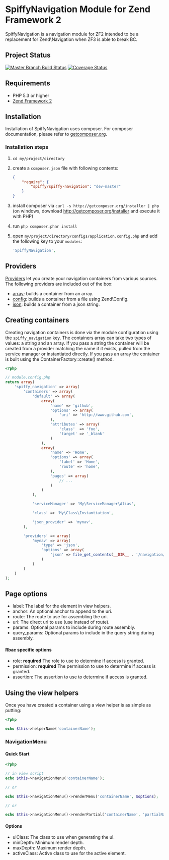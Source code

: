 # SpiffyNavigation Module for Zend Framework 2

SpiffyNavigation is a navigation module for ZF2 intended to be a replacement for Zend\Navigation when ZF3 is able to break BC.

## Project Status
[![Master Branch Build Status](https://secure.travis-ci.org/spiffyjr/spiffy-navigation.png?branch=master)](http://travis-ci.org/spiffyjr/spiffy-navigation)
[![Coverage Status](https://coveralls.io/repos/spiffyjr/spiffy-navigation/badge.png?branch=master)](https://coveralls.io/r/spiffyjr/spiffy-navigation?branch=master)


## Requirements
 - PHP 5.3 or higher
 - [Zend Framework 2](http://www.github.com/zendframework/zf2)

## Installation

Installation of SpiffyNavigation uses composer. For composer documentation, please refer to
[getcomposer.org](http://getcomposer.org/).

### Installation steps

  1. `cd my/project/directory`
  2. create a `composer.json` file with following contents:

     ```json
     {
         "require": {
             "spiffy/spiffy-navigation": "dev-master"
         }
     }
     ```
  3. install composer via `curl -s http://getcomposer.org/installer | php` (on windows, download
     http://getcomposer.org/installer and execute it with PHP)
  4. run `php composer.phar install`
  5. open `my/project/directory/configs/application.config.php` and add the following key to your `modules`:

     ```php
     'SpiffyNavigation',
     ```

## Providers

[Providers](https://github.com/spiffyjr/spiffy-navigation/tree/feature/providers/src/SpiffyNavigation/Provider) let you
create your navigation containers from various sources. The following providers are included out of the box:

  * [array](https://github.com/spiffyjr/spiffy-navigation/blob/feature/providers/src/SpiffyNavigation/Provider/ArrayProvider.php): builds a container from an array.
  * [config](https://github.com/spiffyjr/spiffy-navigation/blob/feature/providers/src/SpiffyNavigation/Provider/ConfigProvider.php):  builds a container from a file using Zend\Config.
  * [json](https://github.com/spiffyjr/spiffy-navigation/blob/feature/providers/src/SpiffyNavigation/Provider/JsonProvider.php):  builds a container from a json string.

## Creating containers

Creating navigation containers is done via the module configuration using the `spiffy_navigation` key. The containers
array can take two types of values: a string and an array. If you pass a string the container will be created from a
provider matching the name if it exists, pulled from the service manager or instantiated directly. If you pass an array
the container is built using the ContainerFactory::create() method.

```php
<?php

// module.config.php
return array(
    'spiffy_navigation' => array(
        'containers' => array(
            'default' => array(
                array(
                    'name' => 'github',
                    'options' => array(
                        'uri' => 'http://www.github.com',
                    ),
                    'attributes' => array(
                        'class'  => 'foo',
                        'target' => '_blank'
                    )
                ),
                array(
                    'name' => 'Home',
                    'options' => array(
                        'label' => 'Home',
                        'route' => 'home',
                    ),
                    'pages' => array(
                        // ...
                    )
                )
            ),

            'serviceManager' => 'My\ServiceManager\Alias',

            'class' => 'My\Class\Instantiation',

            'json_provider' => 'mynav',
        ),

        'providers' => array(
            'mynav' => array(
                'type' => 'json',
                'options' => array(
                    'json' => file_get_contents(__DIR__ . '/navigation/mynav.json')
                )
            )
        )
    )
);
```

## Page options

* label: The label for the element in view helpers.
* anchor: An optional anchor to append to the uri.
* route: The route to use for assembling the uri.
* uri: The direct uri to use (use instead of route).
* params: Optional params to include during route assembly.
* query_params: Optional params to include in the query string during assembly.

#### Rbac specific options

* role: **required** The role to use to determine if access is granted.
* permission: **required** The permission to use to determine if access is granted.
* assertion: The assertion to use to determine if access is granted.

## Using the view helpers

Once you have created a container using a view helper is as simple as putting:

```php
<?php

echo $this->helperName('containerName');
```

### NavigationMenu

#### Quick Start
```php
<?php

// in view script
echo $this->navigationMenu('containerName');

// or

echo $this->navigationMenu()->renderMenu('containerName', $options);

// or

echo $this->navigationMenu()->renderPartial('containerName', 'partialName');
```

#### Options

* ulClass: The class to use when generating the ul.
* minDepth: Minimum render depth.
* maxDepth: Maximum render depth.
* activeClass: Active class to use for the active element.
